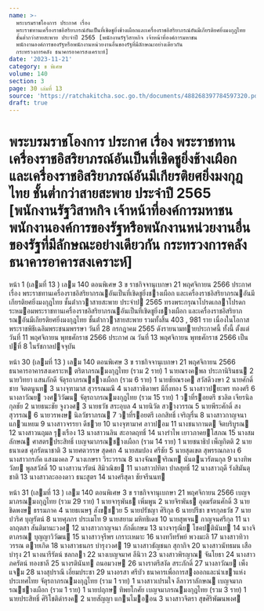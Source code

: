 ```yaml
---
name: >-
  พระบรมราชโองการ ประกาศ เรื่อง
  พระราชทานเครื่องราชอิสริยาภรณ์อันเป็นที่เชิดชูยิ่งช้างเผือกและเครื่องราชอิสริยาภรณ์อันมีเกียรติยศยิ่งมงกุฎไทย
  ชั้นต่ำกว่าสายสะพาย ประจำปี 2565 [พนักงานรัฐวิสาหกิจ เจ้าหน้าที่องค์การมหาชน
  พนักงานองค์การของรัฐหรือพนักงานหน่วยงานอื่นของรัฐที่มีลักษณะอย่างเดียวกัน
  กระทรวงการคลัง ธนาคารอาคารสงเคราะห์]
date: '2023-11-21'
category: ข พิเศษ
volume: 140
section: 3
page: 30 เล่มที่ 13
source: 'https://ratchakitcha.soc.go.th/documents/488268397784597320.pdf'
draft: true
---
```


# พระบรมราชโองการ ประกาศ เรื่อง พระราชทานเครื่องราชอิสริยาภรณ์อันเป็นที่เชิดชูยิ่งช้างเผือกและเครื่องราชอิสริยาภรณ์อันมีเกียรติยศยิ่งมงกุฎไทย ชั้นต่ำกว่าสายสะพาย ประจำปี 2565 [พนักงานรัฐวิสาหกิจ เจ้าหน้าที่องค์การมหาชน พนักงานองค์การของรัฐหรือพนักงานหน่วยงานอื่นของรัฐที่มีลักษณะอย่างเดียวกัน กระทรวงการคลัง ธนาคารอาคารสงเคราะห์]

หน้า 1 (เลมที่ 13 ) เลม 140 ตอนพิเศษ 3 ข ราชกิจจานุเบกษา 21 พฤศจิกายน 2566 ประกาศ เรื่อง พระราชทานเครื่องราชอิสริยาภรณอันเป็นที่เชิดชูยิ่งชางเผือก และเครื่องราชอิสริยาภรณอันมีเกียรติยศยิ่งมงกุฎไทย ชั้นต่ํากวาสายสะพาย ประจําป 2565 ทรงพระกรุณาโปรดเกลาโปรดกระหมอมพระราชทานเครื่องราชอิสริยาภรณอันเป็นที่เชิดชูยิ่งชางเผือก และเครื่องราชอิสริยาภรณอันมีเกียรติยศยิ่งมงกุฎไทย ชั้นต่ํากวาสายสะพาย รวมทั้งสิ้น 403 , 981 ราย เนื่องในโอกาสพระราชพิธีเฉลิมพระชนมพรรษา วันที่ 28 กรกฎาคม 2565 ดังรายนามทายประกาศนี้ ทั้งนี้ ตั้งแต่วันที่ 11 พฤศจิกายน พุทธศักราช 2566 ประกาศ ณ วันที่ 13 พฤศจิกายน พุทธศักราช 2566 เป็นปที่ 8 ในรัชกาลปจจุบัน

หน้า 30 (เลมที่ 13 ) เลม 140 ตอนพิเศษ 3 ข ราชกิจจานุเบกษา 21 พฤศจิกายน 2566 ธนาคารอาคารสงเคราะห ตริตาภรณมงกุฎไทย (รวม 2 ราย) 1 นายณรงคพล ประภานิรินธน 2 นายวิทยา แสนภักดี จัตุรถาภรณชางเผือก (รวม 6 ราย) 1 นายชัยณรงค สวัสดีวงษา 2 นายศักดิ์ชาย จิตตนูนท 3 นางจุฑามาส สุวรรณมณี 4 นางสาวธิดาพร มีกิ่งทอง 5 นางสาวปยะพร ทองศรี 6 นางลาวัณย วงศวิวัฒน จัตุรถาภรณมงกุฎไทย (รวม 15 ราย) 1 วาที่รอยตรี ชวลิต เจียรนิลกุลชัย 2 นายธนะชัย จูงวงศ 3 นายธวัช สระอุบล 4 นายนิวัต สวางวรรณ 5 นายพีระศักดิ์ สงสุวรรณ 6 นายวรพงษ นิลวัชราภรณ 7 วาที่รอยตรี เอกสิทธิ์ เจริญรื่น 8 นางสาวกาญจนา แกวแหยม 9 นางสาวจรรยา ดีชวย 10 นางจุฑามาศ ลาวปอม 11 นางชนากานต จิตบริบูรณ 12 นางสาวนฤมล รุงเรือง 13 นางสาวนลิน สะอาดฤทธิ์ 14 นางรําไพ เยาวภาคยโสภณ 15 นางสมลักษณ ศาสตรประสิทธิ์ เบญจมาภรณชางเผือก (รวม 14 ราย) 1 นายชนาธิป เพ็ญกิตติ 2 นายธนาเดช ศุภรัตนาชาติ 3 นายศตวรรษ สุดศก 4 นายสมปอง ศรีชัย 5 นายสุดเขต สุพรรณกลาง 6 นางสาวกรภัค แสงมงคล 7 นางเกษรา วีระวรรณ 8 นางจัณทจริณท นันตนวรัตนกุล 9 นางทิพวัลย พูลสวัสดิ์ 10 นางสาวนวรัตน์ สิมิวณิชย 11 นางสาวปทิตา ปาลสุทธิ์ 12 นางสาวฤดี รังสิมันตุชาติ 13 นางสาวละอองดาว ธนะสูตร 14 นางศรีสุดา ชัยจรีนนท

หน้า 31 (เลมที่ 13 ) เลม 140 ตอนพิเศษ 3 ข ราชกิจจานุเบกษา 21 พฤศจิกายน 2566 เบญจมาภรณมงกุฎไทย (รวม 29 ราย) 1 นายจารุพันธ เพิ่มพูน 2 นายจิรพันธ อุดมรัตนศักดิ์ 3 นายชิดพงษ ธรรมภาค 4 นายธเนษฐ สังขชวย 5 นายปรัชญา ศิริกุล 6 นายปรีชา ขจรกุลธวัช 7 นายปวริศ บุญรัตน์ 8 นายศุภกร ประเมโท 9 นายสยาม มหิทธิเดช 10 นายสุพจน กาญจนศรีกุล 11 นางกฤตสา สันติมานะวงศ 12 นางสาวกาญจนา ภักดิ์เกษม 13 นางจารุณีย โชคปตินันท 14 นางจิตาภรณ บุญญาวิวัฒน 15 นางสาวจุรีพร เกราะเหมาะ 16 นางทวีทรัพย์ พวงมะลิ 17 นางสาวทิวาวรรณ ตายเกิด 18 นางสาวธนภร บํารุงวงศ 19 นางสาวธัญชนก สุกากิจ 20 นางสาวนัทธมน เสือบํารุง 21 นางนารีรัตน์ ชลกลา 22 นางเบญจมาศ ลีนิวา 23 นางสาวพิรญาณ จันโยธา 24 นางสาวภครัตน์ ทองชาลี 25 นางรตินันท ถนอมวงษ 26 นางราตรีสงัด สระภักดิ์ 27 นางลาวัณย เพ็งแจม 28 นางสุปราณี เอี่ยมประชา 29 นางอรสา ศรีบัว ธนาคารเพื่อการสงออกและนําเขาแห่งประเทศไทย จัตุรถาภรณมงกุฎไทย (รวม 1 ราย) 1 นางสาวเปรมใจ ลีลาวราลักษณ เบญจมาภรณชางเผือก (รวม 1 ราย) 1 นายปฤกษ ทิพยโกศัย เบญจมาภรณมงกุฎไทย (รวม 3 ราย) 1 นายประสิทธิ์ ศิริโชติดํารงค 2 นายสัญญา แกนไมออน 3 นางสาวจิตรา สุขศิริพัฒนพงศ
